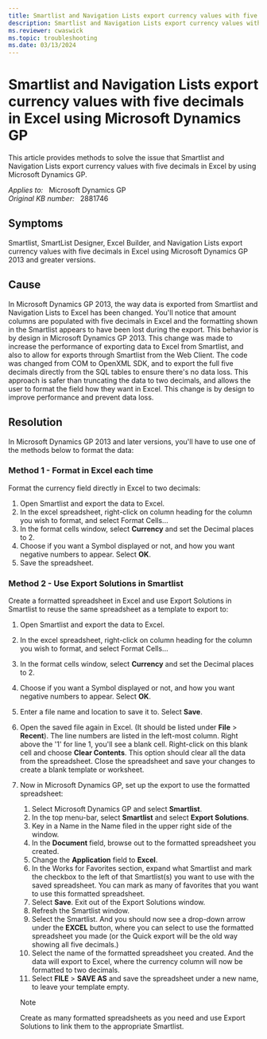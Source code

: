 ```yaml
---
title: Smartlist and Navigation Lists export currency values with five decimals
description: Smartlist and Navigation Lists export currency values with five decimals in Excel using Microsoft Dynamics GP 2013.
ms.reviewer: cwaswick
ms.topic: troubleshooting
ms.date: 03/13/2024
---
```

# Smartlist and Navigation Lists export currency values with five decimals in Excel using Microsoft Dynamics GP

This article provides methods to solve the issue that Smartlist and Navigation Lists export currency values with five decimals in Excel by using Microsoft Dynamics GP.

_Applies to:_ &nbsp; Microsoft Dynamics GP  
_Original KB number:_ &nbsp; 2881746

## Symptoms

Smartlist, SmartList Designer, Excel Builder, and Navigation Lists export currency values with five decimals in Excel using Microsoft Dynamics GP 2013 and greater versions.

## Cause

In Microsoft Dynamics GP 2013, the way data is exported from Smartlist and Navigation Lists to Excel has been changed. You'll notice that amount columns are populated with five decimals in Excel and the formatting shown in the Smartlist appears to have been lost during the export. This behavior is by design in Microsoft Dynamics GP 2013. This change was made to increase the performance of exporting data to Excel from Smartlist, and also to allow for exports through Smartlist from the Web Client. The code was changed from COM to OpenXML SDK, and to export the full five decimals directly from the SQL tables to ensure there's no data loss. This approach is safer than truncating the data to two decimals, and allows the user to format the field how they want in Excel. This change is by design to improve performance and prevent data loss.

## Resolution

In Microsoft Dynamics GP 2013 and later versions, you'll have to use one of the methods below to format the data:

### Method 1 - Format in Excel each time

Format the currency field directly in Excel to two decimals:

1. Open Smartlist and export the data to Excel.
2. In the excel spreadsheet, right-click on column heading for the column you wish to format, and select Format Cells...
3. In the format cells window, select **Currency** and set the Decimal places to 2.
4. Choose if you want a Symbol displayed or not, and how you want negative numbers to appear. Select **OK**.
5. Save the spreadsheet.

### Method 2 - Use Export Solutions in Smartlist

Create a formatted spreadsheet in Excel and use Export Solutions in Smartlist to reuse the same spreadsheet as a template to export to:

1. Open Smartlist and export the data to Excel.
2. In the excel spreadsheet, right-click on column heading for the column you wish to format, and select Format Cells...
3. In the format cells window, select **Currency** and set the Decimal places to 2.
4. Choose if you want a Symbol displayed or not, and how you want negative numbers to appear. Select **OK**.
5. Enter a file name and location to save it to. Select **Save**.
6. Open the saved file again in Excel. (It should be listed under **File** > **Recent**). The line numbers are listed in the left-most column. Right above the '1' for line 1, you'll see a blank cell. Right-click on this blank cell and choose **Clear Contents**. This option should clear all the data from the spreadsheet. Close the spreadsheet and save your changes to create a blank template or worksheet.

7. Now in Microsoft Dynamics GP, set up the export to use the formatted spreadsheet:

    1. Select Microsoft Dynamics GP and select **Smartlist**.
    2. In the top menu-bar, select **Smartlist** and select **Export Solutions**.
    3. Key in a Name in the Name filed in the upper right side of the window.
    4. In the **Document** field, browse out to the formatted spreadsheet you created.
    5. Change the **Application** field to **Excel**.
    6. In the Works for Favorites section, expand what Smartlist and mark the checkbox to the left of that Smartlist(s) you want to use with the saved spreadsheet. You can mark as many of favorites that you want to use this formatted spreadsheet.
    7. Select **Save**. Exit out of the Export Solutions window.
    8. Refresh the Smartlist window.
    9. Select the Smartlist. And you should now see a drop-down arrow under the **EXCEL** button, where you can select to use the formatted spreadsheet you made (or the Quick export will be the old way showing all five decimals.)
    10. Select the name of the formatted spreadsheet you created. And the data will export to Excel, where the currency column will now be formatted to two decimals.
    11. Select **FILE** > **SAVE AS** and save the spreadsheet under a new name, to leave your template empty.

   > [!NOTE]
   > Create as many formatted spreadsheets as you need and use Export Solutions to link them to the appropriate Smartlist.

